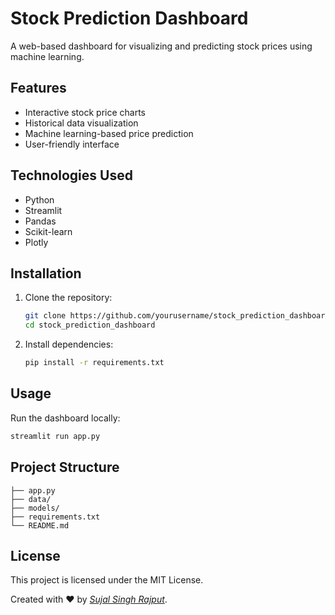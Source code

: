 # Stock Prediction Dashboard

A web-based dashboard for visualizing and predicting stock prices using machine learning.

## Features

- Interactive stock price charts
- Historical data visualization
- Machine learning-based price prediction
- User-friendly interface

## Technologies Used

- Python
- Streamlit
- Pandas
- Scikit-learn
- Plotly

## Installation

1. Clone the repository:
    ```bash
    git clone https://github.com/yourusername/stock_prediction_dashboard.git
    cd stock_prediction_dashboard
    ```

2. Install dependencies:
    ```bash
    pip install -r requirements.txt
    ```

## Usage

Run the dashboard locally:
```bash
streamlit run app.py
```

## Project Structure

```
├── app.py
├── data/
├── models/
├── requirements.txt
└── README.md
```

## License

This project is licensed under the MIT License.

Created with ❤️ by [*Sujal Singh Rajput*](https://github.com/Sujal85526/Stock-Predication-Dashboard).